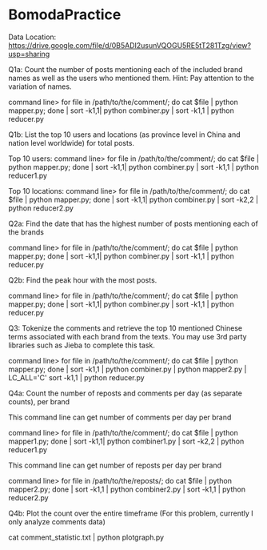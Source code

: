 # BomodaPractice

Data Location:
https://drive.google.com/file/d/0B5ADI2usunVQOGU5RE5tT281Tzg/view?usp=sharing

Q1a:
Count the number of posts mentioning each of the included brand names as well as the users who mentioned them. Hint: Pay attention to the variation of names. 

command line> for file in /path/to/the/comment/; do cat $file | python mapper.py; done | sort -k1,1| python combiner.py | sort -k1,1 | python reducer.py

Q1b:
List the top 10 users and locations (as province level in China and nation level worldwide) for total posts.

Top 10 users:
command line> for file in /path/to/the/comment/; do cat $file | python mapper.py; done | sort -k1,1| python combiner.py | sort -k1,1 | python reducer1.py

Top 10 locations:
command line> for file in /path/to/the/comment/; do cat $file | python mapper.py; done | sort -k1,1| python combiner.py | sort -k2,2 | python reducer2.py

Q2a:
Find the date that has the highest number of posts mentioning each of the brands

command line> for file in /path/to/the/comment/; do cat $file | python mapper.py; done | sort -k1,1| python combiner.py | sort -k1,1 | python reducer.py

Q2b:
Find the peak hour with the most posts.

command line> for file in /path/to/the/comment/; do cat $file | python mapper.py; done | sort -k1,1| python combiner.py | sort -k1,1 | python reducer.py

Q3:
Tokenize the comments and retrieve the top 10 mentioned Chinese terms associated with each brand from the texts. You may use 3rd party libraries such as Jieba to complete this task.

command line> for file in /path/to/the/comment/; do cat $file | python mapper.py; done | sort -k1,1 | python combiner.py | python mapper2.py | LC_ALL='C' sort -k1,1 | python reducer.py

Q4a: 
Count the number of reposts and comments per day (as separate counts), per brand

This command line can get number of comments per day per brand

command line> for file in /path/to/the/comment/; do cat $file | python mapper1.py; done | sort -k1,1| python combiner1.py | sort -k2,2 | python reducer1.py

This command line can get number of reposts per day per brand

command line> for file in /path/to/the/reposts/; do cat $file | python mapper2.py; done | sort -k1,1 | python combiner2.py | sort -k1,1 | python reducer2.py

Q4b: Plot the count over the entire timeframe (For this problem, currently I only analyze comments data)

cat comment_statistic.txt | python plotgraph.py


